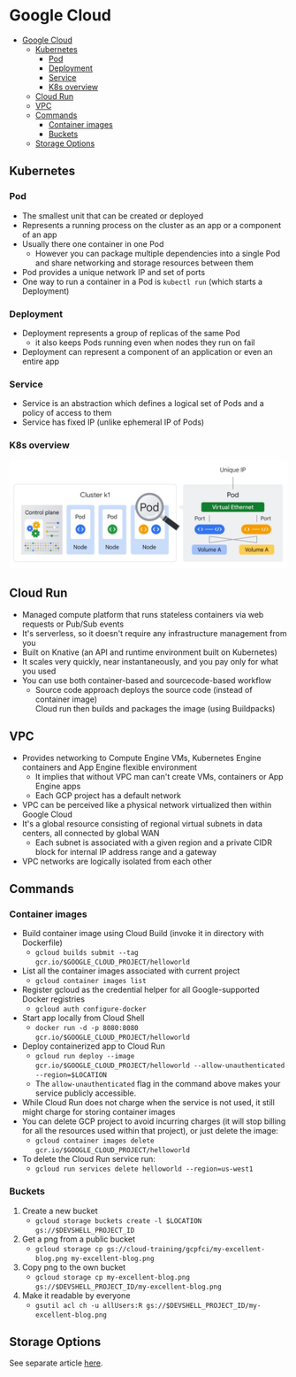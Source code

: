 # Google Cloud

- [Google Cloud](#google-cloud)
  - [Kubernetes](#kubernetes)
    - [Pod](#pod)
    - [Deployment](#deployment)
    - [Service](#service)
    - [K8s overview](#k8s-overview)
  - [Cloud Run](#cloud-run)
  - [VPC](#vpc)
  - [Commands](#commands)
    - [Container images](#container-images)
    - [Buckets](#buckets)
  - [Storage Options](#storage-options)


## Kubernetes

### Pod 

- The smallest unit that can be created or deployed
- Represents a running process on the cluster as an app or a component of an app
- Usually there one container in one Pod
  - However you can package multiple dependencies into a single Pod and share networking and storage resources between them
- Pod provides a unique network IP and set of ports
- One way to run a container in a Pod is `kubectl run` (which starts a Deployment)

### Deployment
- Deployment represents a group of replicas of the same Pod 
  - it also keeps Pods running even when nodes they run on fail
- Deployment can represent a component of an application or even an entire app

### Service
- Service is an abstraction which defines a logical set of Pods and a policy of access to them
- Service has fixed IP (unlike ephemeral IP of Pods)

### K8s overview

![K8s overview](img/1-k8s-overview.png)



## Cloud Run

- Managed compute platform that runs stateless containers via web requests or Pub/Sub events
- It's serverless, so it doesn't require any infrastructure management from you
- Built on Knative (an API and runtime environment built on Kubernetes)
- It scales very quickly, near instantaneously, and you pay only for what you used
- You can use both container-based and sourcecode-based workflow
  - Source code approach deploys the source code (instead of container image)\
  Cloud run then builds and packages the image (using Buildpacks)



## VPC

- Provides networking to Compute Engine VMs, Kubernetes Engine containers and App Engine flexible environment
  - It implies that without VPC man can't create VMs, containers or App Engine apps
  - Each GCP project has a default network
- VPC can be perceived like a physical network virtualized then within Google Cloud
- It's a global resource consisting of regional virtual subnets in data centers, all connected by global WAN
  - Each subnet is associated with a given region and a private CIDR block for internal IP address range and a gateway
- VPC networks are logically isolated from each other



## Commands

### Container images

- Build container image using Cloud Build (invoke it in directory with Dockerfile)
  - `gcloud builds submit --tag gcr.io/$GOOGLE_CLOUD_PROJECT/helloworld`
- List all the container images associated with current project
  - `gcloud container images list`
- Register gcloud as the credential helper for all Google-supported Docker registries
  - `gcloud auth configure-docker`
- Start app locally from Cloud Shell
  - `docker run -d -p 8080:8080 gcr.io/$GOOGLE_CLOUD_PROJECT/helloworld`
- Deploy containerized app to Cloud Run
  - `gcloud run deploy --image gcr.io/$GOOGLE_CLOUD_PROJECT/helloworld --allow-unauthenticated --region=$LOCATION`
  - The `allow-unauthenticated` flag in the command above makes your service publicly accessible.
- While Cloud Run does not charge when the service is not used, it still might charge for storing container images
- You can delete GCP project to avoid incurring charges (it will stop billing for all the resources used within that project), or just delete the image:
  - `gcloud container images delete gcr.io/$GOOGLE_CLOUD_PROJECT/helloworld`
- To delete the Cloud Run service run:
  - `gcloud run services delete helloworld --region=us-west1`


### Buckets

1. Create a new bucket
   - `gcloud storage buckets create -l $LOCATION gs://$DEVSHELL_PROJECT_ID`
2. Get a png from a public bucket
   - `gcloud storage cp gs://cloud-training/gcpfci/my-excellent-blog.png my-excellent-blog.png`
3. Copy png to the own bucket
   - `gcloud storage cp my-excellent-blog.png gs://$DEVSHELL_PROJECT_ID/my-excellent-blog.png`
4. Make it readable by everyone
   - `gsutil acl ch -u allUsers:R gs://$DEVSHELL_PROJECT_ID/my-excellent-blog.png`


## Storage Options

See separate article [here](./STORAGE%20COMPARISON/Storage%20Comparison.MD).